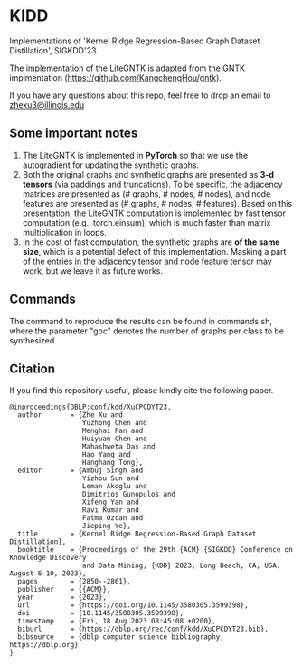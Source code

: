 # KIDD
Implementations of 'Kernel Ridge Regression-Based Graph Dataset Distillation', SIGKDD'23.

The implementation of the LiteGNTK is adapted from the GNTK implmentation (https://github.com/KangchengHou/gntk).

If you have any questions about this repo, feel free to drop an email to zhexu3@illinois.edu

## Some important notes
1. The LiteGNTK is implemented in **PyTorch** so that we use the autogradient for updating the synthetic graphs.
2. Both the original graphs and synthetic graphs are presented as **3-d tensors** (via paddings and truncations). To be specific, the adjacency matrices are presented as (# graphs, # nodes, # nodes), and node features are presented as (# graphs, # nodes, # features).  Based on this presentation, the LiteGNTK computation is implemented by fast tensor computation (e.g., torch.einsum), which is much faster than matrix multiplication in loops.
3. In the cost of fast computation, the synthetic graphs are **of the same size**, which is a potential defect of this implementation. Masking a part of the entries in the adjacency tensor and node feature tensor may work, but we leave it as future works.

## Commands

The command to reproduce the results can be found in commands.sh, where the parameter "gpc" denotes the number of graphs per class to be synthesized.

## Citation

If you find this repository useful, please kindly cite the following paper.

```
@inproceedings{DBLP:conf/kdd/XuCPCDYT23,
  author       = {Zhe Xu and
                  Yuzhong Chen and
                  Menghai Pan and
                  Huiyuan Chen and
                  Mahashweta Das and
                  Hao Yang and
                  Hanghang Tong},
  editor       = {Ambuj Singh and
                  Yizhou Sun and
                  Leman Akoglu and
                  Dimitrios Gunopulos and
                  Xifeng Yan and
                  Ravi Kumar and
                  Fatma Ozcan and
                  Jieping Ye},
  title        = {Kernel Ridge Regression-Based Graph Dataset Distillation},
  booktitle    = {Proceedings of the 29th {ACM} {SIGKDD} Conference on Knowledge Discovery
                  and Data Mining, {KDD} 2023, Long Beach, CA, USA, August 6-10, 2023},
  pages        = {2850--2861},
  publisher    = {{ACM}},
  year         = {2023},
  url          = {https://doi.org/10.1145/3580305.3599398},
  doi          = {10.1145/3580305.3599398},
  timestamp    = {Fri, 18 Aug 2023 08:45:08 +0200},
  biburl       = {https://dblp.org/rec/conf/kdd/XuCPCDYT23.bib},
  bibsource    = {dblp computer science bibliography, https://dblp.org}
}
```